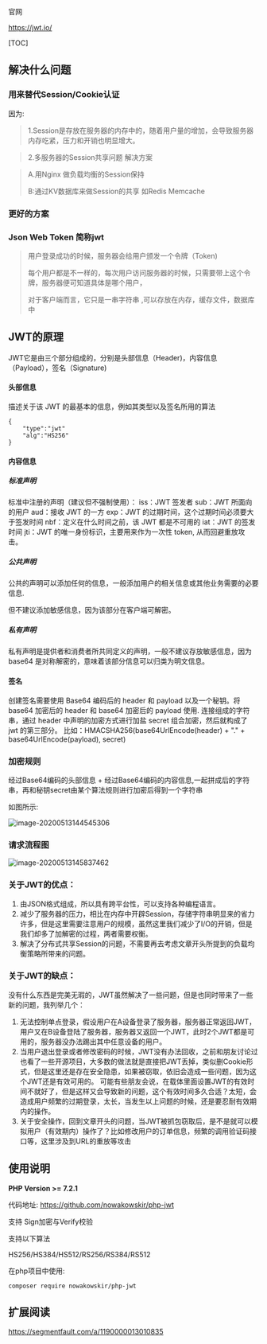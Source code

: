 官网

https://jwt.io/



[TOC]



## 解决什么问题

### 用来替代Session/Cookie认证

因为:

> 1.Session是存放在服务器的内存中的，随着用户量的增加，会导致服务器内存吃紧，压力和开销也明显增大。

> 2.多服务器的Session共享问题 解决方案 

> A.用Nginx 做负载均衡的Session保持
>
> B:通过KV数据库来做Session的共享 如Redis Memcache

### 更好的方案   

### Json Web Token 简称jwt

>用户登录成功的时候，服务器会给用户颁发一个令牌（Token)
>
>每个用户都是不一样的，每次用户访问服务器的时候，只需要带上这个令牌，服务器便可知道具体是哪个用户，
>
>对于客户端而言，它只是一串字符串 ,可以存放在内存，缓存文件，数据库中

## JWT的原理

JWT它是由三个部分组成的，分别是头部信息（Header)，内容信息（Payload），签名（Signature)

#### 头部信息

描述关于该 JWT 的最基本的信息，例如其类型以及签名所用的算法

```
{
	"type":"jwt"
	"alg":"HS256"
}
```

#### 内容信息

##### 标准声明

标准中注册的声明（建议但不强制使用）：
 iss：JWT 签发者
 sub：JWT 所面向的用户
 aud：接收 JWT 的一方
 exp：JWT 的过期时间，这个过期时间必须要大于签发时间
 nbf：定义在什么时间之前，该 JWT 都是不可用的
 iat：JWT 的签发时间
 jti：JWT 的唯一身份标识，主要用来作为一次性 token, 从而回避重放攻击。

##### 公共声明

公共的声明可以添加任何的信息，一般添加用户的相关信息或其他业务需要的必要信息. 

但不建议添加敏感信息，因为该部分在客户端可解密。

##### 私有声明

私有声明是提供者和消费者所共同定义的声明，一般不建议存放敏感信息，因为 base64 是对称解密的，意味着该部分信息可以归类为明文信息。

 

#### 签名

创建签名需要使用 Base64 编码后的 header 和 payload 以及一个秘钥。将 base64 加密后的 header 和 base64 加密后的 payload 使用. 连接组成的字符串，通过 header 中声明的加密方式进行加盐 secret 组合加密，然后就构成了 jwt 的第三部分。
 比如：HMACSHA256(base64UrlEncode(header) + "." + base64UrlEncode(payload), secret)



### 加密规则

经过Base64编码的头部信息 + 经过Base64编码的内容信息,一起拼成后的字符串，再和秘钥secret由某个算法规则进行加密后得到一个字符串

如图所示:

![image-20200513144545306](http://qa3sq0khl.bkt.clouddn.com/image-20200513144545306.png)

### 请求流程图

![image-20200513145837462](http://qa3sq0khl.bkt.clouddn.com/image-20200513145837462.png)



### 关于JWT的优点：

1. 由JSON格式组成，所以具有跨平台性，可以支持各种编程语言。
2. 减少了服务器的压力，相比在内存中开辟Session，存储字符串明显来的省力许多，但是这里需要注意用户的规模，虽然这里我们减少了I/O的开销，但是我们却多了加解密的过程，两者需要权衡。
3. 解决了分布式共享Session的问题，不需要再去考虑文章开头所提到的负载均衡策略所带来的问题。

### 关于JWT的缺点：

没有什么东西是完美无瑕的，JWT虽然解决了一些问题，但是也同时带来了一些新的问题，我列举几个：

1. 无法控制单点登录，假设用户在A设备登录了服务器，服务器正常返回JWT，用户又在B设备登陆了服务器，服务器又返回一个JWT，此时2个JWT都是可用的，服务器没办法踢出其中任意设备的用户。
2. 当用户退出登录或者修改密码的时候，JWT没有办法回收，之前和朋友讨论过也看了一些开源项目，大多数的做法就是直接把JWT丢掉，类似删Cookie形式，但是这里还是存在安全隐患，如果被窃取，依旧会造成一些问题，因为这个JWT还是有效可用的。
    可能有些朋友会说，在载体里面设置JWT的有效时间不就好了，但是这样又会导致新的问题，这个有效时间多久合适？太短，会造成用户频繁的过期登录，太长，当发生以上问题的时候，还是要忍耐有效期内的操作。
3. 关于安全操作，回到文章开头的问题，当JWT被抓包窃取后，是不是就可以模拟用户（有效期内）操作了？比如修改用户的订单信息，频繁的调用验证码接口等，这里涉及到URL的重放等攻击



 

## 使用说明

**PHP Version >= 7.2.1**

代码地址: https://github.com/nowakowskir/php-jwt

支持 Sign加密与Verify校验

支持以下算法 

HS256/HS384/HS512/RS256/RS384/RS512

在php项目中使用:

```
composer require nowakowskir/php-jwt
```



## 扩展阅读

https://segmentfault.com/a/1190000013010835